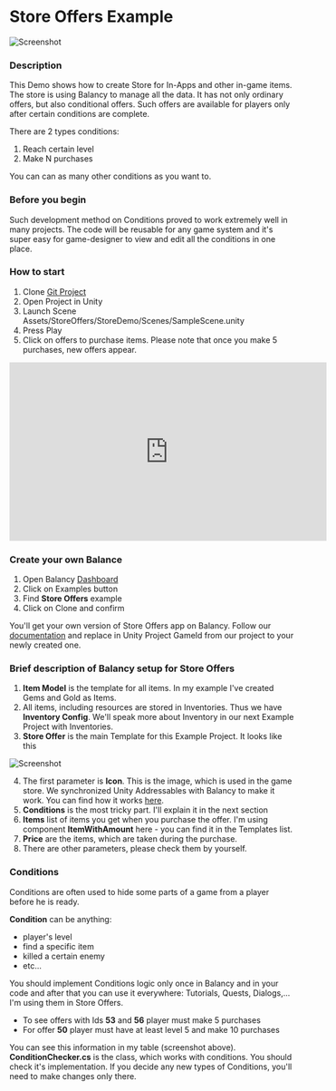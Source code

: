 # Store Offers Example

![Screenshot](../../img/example_store_offers2.png) 


### Description

This Demo shows how to create Store for In-Apps and other in-game items. The store is using Balancy to manage all the data. It has not only ordinary offers, but also conditional offers. Such offers are available for players only after certain conditions are complete.

There are 2 types conditions:

1. Reach certain level
2. Make N purchases

You can can as many other conditions as you want to.


### Before you begin

Such development method on Conditions proved to work extremely well in many projects. The code will be reusable for any game system and it's super easy for game-designer to view and edit all the conditions in one place.    


### How to start

1. Clone [Git Project](https://github.com/pavelbalancy/Example-Store)
2. Open Project in Unity
3. Launch Scene Assets/StoreOffers/StoreDemo/Scenes/SampleScene.unity
4. Press Play
5. Click on offers to purchase items. Please note that once you make 5 purchases, new offers appear.


<iframe width="560" height="315" src="https://www.youtube.com/embed/mQFmZTR-p1I" title="Video tutorial" frameborder="0" allow="accelerometer; autoplay; clipboard-write; encrypted-media; gyroscope; picture-in-picture" allowfullscreen></iframe>


### Create your own Balance

1. Open Balancy [Dashboard](https://balancy.dev/dashboard)
2. Click on Examples button
3. Find **Store Offers** example
4. Click on Clone and confirm

You'll get your own version of Store Offers app on Balancy. 
Follow our [documentation](/basic/integration_unity3d/) and replace in Unity Project GameId from our project to your newly created one.


### Brief description of Balancy setup for Store Offers

1. **Item Model** is the template for all items. In my example I've created Gems and Gold as Items.
2. All items, including resources are stored in Inventories. Thus we have **Inventory Config**. We'll speak more about Inventory in our next Example Project with Inventories.
3. **Store Offer** is the main Template for this Example Project. It looks like this

![Screenshot](../../img/example_store_offers.png) 

4. The first parameter is **Icon**. This is the image, which is used in the game store. We synchronized Unity Addressables with Balancy to make it work. You can find how it works [here](/data_editor/advanced/assets). 
5. **Conditions** is the most tricky part. I'll explain it in the next section
6. **Items** list of items you get when you purchase the offer. I'm using component **ItemWithAmount** here - you can find it in the Templates list.
7. **Price** are the items, which are taken during the purchase.
8. There are other parameters, please check them by yourself.
 
 
### Conditions

Conditions are often used to hide some parts of a game from a player before he is ready. 

**Condition** can be anything:

* player's level
* find a specific item
* killed a certain enemy
* etc...

You should implement Conditions logic only once in Balancy and in your code and after that you can use it everywhere: Tutorials, Quests, Dialogs,... I'm using them in Store Offers.

* To see offers with Ids **53** and **56** player must make 5 purchases
* For offer **50** player must have at least level 5 and make 10 purchases

You can see this information in my table (screenshot above).
**ConditionChecker.cs** is the class, which works with conditions. You should check it's implementation. If you decide any new types of Conditions, you'll need to make changes only there.
